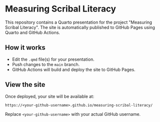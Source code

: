 # Measuring Scribal Literacy

This repository contains a Quarto presentation for the project "Measuring Scribal Literacy". The site is automatically published to GitHub Pages using Quarto and GitHub Actions.

## How it works
- Edit the `.qmd` file(s) for your presentation.
- Push changes to the `main` branch.
- GitHub Actions will build and deploy the site to GitHub Pages.

## View the site
Once deployed, your site will be available at:

```
https://<your-github-username>.github.io/measuring-scribal-literacy/
```

Replace `<your-github-username>` with your actual GitHub username.
